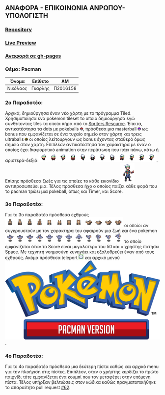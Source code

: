 ## ΑΝΑΦΟΡΑ - ΕΠΙΚΟΙΝΩΝΙΑ ΑΝΡΩΠΟΥ-ΥΠΟΛΟΓΙΣΤΗ

### [Repository](https://github.com/nickgarlis/pacman)

### [Live Preview](http://vparticles.com/pacman)

### [Αναφορά σε gh-pages](http://vparticles.com/hci/projects/2016158)

### Θέμα: Pacman
|  Όνομα   | Επίθετο |    ΑΜ    |
|----------|---------|----------|
| Νικόλαος | Γκαρλής | Π2016158 |

### 2o Παραδοτέο:
  Αρχικά, δημιούργησα έναν νέο χάρτη με το πρόγραμμα Tiled. Χρησιμοποίησα ένα pokemon tileset το οποίο δημιούργησα εγώ συνθέτοντας tiles τα οποία πήρα από το [Spriters Resource](https://www.spriters-resource.com/fullview/61816/). Έπειτα, αντικατέστησα τα dots με pokeballs ![](https://raw.githubusercontent.com/nickgarlis/pacman/master/assets/pokeball.png), πρόσθεσα μια masterball ![](https://raw.githubusercontent.com/nickgarlis/pacman/master/assets/masterball.png) ως bonus που εμφανίζεται σε ένα τυχαίο σημείο στον χάρτη και τρεις ultraballs ![](https://raw.githubusercontent.com/nickgarlis/pacman/master/assets/ultraball.png) οι οποίες λείτουργουν ως bonus έχοντας σταθερό όμως σημείο στον χάρτη. Επιπλέον αντικατέστησα τον χαρακτήρα με έναν ο οποίος έχει διαφορετικό animation στην περίπτωση που πάει πάνω, κάτω ή αριστερά-δεξιά ![](https://raw.githubusercontent.com/nickgarlis/pacman/master/assets/character.png). Επίσης πρόσθεσα ζωές για τις οποίες το κάθε εικονίδιο ![](https://raw.githubusercontent.com/nickgarlis/pacman/master/assets/life.png) αντιπροσωπεύει μια. Τέλος πρόσθεσα ήχο ο οποίος παίζει κάθε φορά που το pacman τρώει μια pokeball, όπως και Timer, και Score.

### 3ο Παραδοτέο:
  Για το 3ο παραδοτέο πρόσθεσα εχθρούς ![](https://raw.githubusercontent.com/nickgarlis/pacman/master/assets/zigzagoon.png) οι οποίοι αν συγκρουστούν με τον χαρακτήρα του αφαιρούν μια ζωή και ένα pokemon ![](https://raw.githubusercontent.com/nickgarlis/pacman/master/assets/shellow.png) το οποίο εμφανίζεται όταν το Score είναι μεγαλύτερο του 50 και ο χρήστης πατήσει Space. Με τεχνητή νοημοσύνη κυνηγάει και εξολοθρεύει έναν από τους εχθρούς. Ακόμα πρόσθεσα teleport ![](https://raw.githubusercontent.com/nickgarlis/pacman/master/assets/teleport.png) και αρχικό μενού ![](https://raw.githubusercontent.com/nickgarlis/pacman/master/assets/logo.png) .

### 4ο Παραδοτέο:
  Για το 4ο παραδοτέο πρόσθεσα μια δεύτερη πίστα καθώς και αρχικό menu για την πλοήγιση στις πίστες. Επιπλέον, οταν ο χρήστης κερδίζει το πρώτο παιχνίδι τότε εμφανίζεται ένα κουμπί που τον μεταφέρει στην επόμενη πίστα. Τέλος υπήρξαν βελτιώσεις στον κώδικα καθώς πραγματοποιήθηκε το απαραίτητο pull request [#62](https://github.com/ioniodi/pacman/pull/62).
